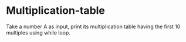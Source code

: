 # Multiplication-table
Take a number A as input, print its multiplication table having the first 10 multiples using while loop.


